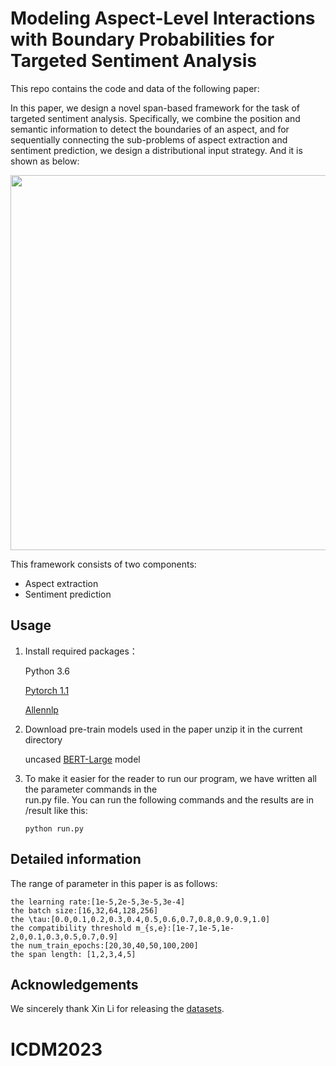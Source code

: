 # Modeling Aspect-Level Interactions with Boundary Probabilities for Targeted  Sentiment Analysis

This repo contains the code and data of the following paper:

In this paper, we design a novel span-based framework for the task of targeted sentiment analysis.
Specifically, we combine the position and semantic information to detect the boundaries of an aspect, and for sequentially connecting the sub-problems of aspect extraction and sentiment prediction, we design a distributional input strategy. And it is shown as below:

<p>
<img src="image/model.pdf" width="600">
</p>


This framework consists of two components:  
- Aspect extraction  
- Sentiment prediction

## Usage
1. Install required packages：

      Python 3.6

      [Pytorch 1.1](https://pytorch.org/)

      [Allennlp](https://allennlp.org/)

2. Download pre-train models used in the paper unzip it in the current directory

    uncased [BERT-Large](https://drive.google.com/file/d/13I0Gj7v8lYhW5Hwmp5kxm3CTlzWZuok2/view?usp=sharing) model
3. To make it easier for the reader to run our program, we have written all the parameter commands in the     
   run.py file. You can run the following commands and the results are in /result like this:

   ```  
   python run.py
   ```
## Detailed information

The range of parameter in this paper is as follows:

```
the learning rate:[1e-5,2e-5,3e-5,3e-4]
the batch size:[16,32,64,128,256]
the \tau:[0.0,0.1,0.2,0.3,0.4,0.5,0.6,0.7,0.8,0.9,0.9,1.0]
the compatibility threshold m_{s,e}:[1e-7,1e-5,1e-2,0,0.1,0.3,0.5,0.7,0.9]
the num_train_epochs:[20,30,40,50,100,200]
the span length: [1,2,3,4,5]
```

## Acknowledgements
We sincerely thank Xin Li for releasing the [datasets](https://github.com/lixin4ever/E2E-TBSA).


# ICDM2023
